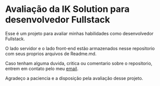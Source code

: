 # Avaliação da IK Solution para desenvolvedor Fullstack

Esse é um projeto para avaliar minhas habilidades como desenvolvedor Fullstack.

O lado servidor e o lado front-end estão armazenados nesse repositorio com seus proprios arquivos de Readme.md.

Caso tenham alguma duvida, critica ou comentario sobre o repositorio, entrem em contato pelo meu [email](mailto:arthurmartins08@outlook.com).

Agradeço a paciencia e a disposição pela avaliação desse projeto.
